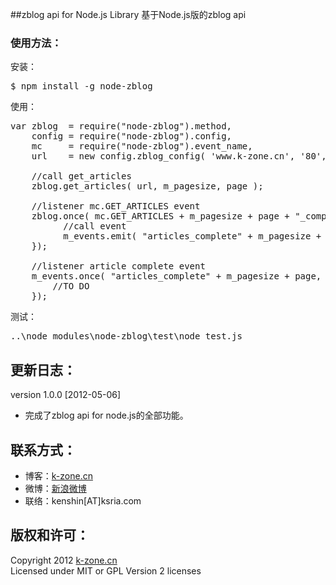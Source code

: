 ##zblog api for Node.js Library
基于Node.js版的zblog api

### 使用方法：  
安装：  
<pre>
$ npm install -g node-zblog
</pre>

使用：  
<pre>
var zblog  = require("node-zblog").method,
    config = require("node-zblog").config,
    mc     = require("node-zblog").event_name,
    url    = new config.zblog_config( 'www.k-zone.cn', '80', '/zblog/api/index.asp', 'null', 'null' ),
    
    //call get_articles
    zblog.get_articles( url, m_pagesize, page );
    
    //listener mc.GET_ARTICLES event
    zblog.once( mc.GET_ARTICLES + m_pagesize + page + "_complete", function( result ) {
    	  //call event
    	  m_events.emit( "articles_complete" + m_pagesize + page, result );
    });
    
	//listener article complete event
	m_events.once( "articles_complete" + m_pagesize + page, function( result ) {
		//TO DO
	});
</pre>

测试：  
<pre>
..\node_modules\node-zblog\test\node test.js
</pre>

## 更新日志：
version 1.0.0 [2012-05-06]
* 完成了zblog api for node.js的全部功能。

## 联系方式：
* 博客：[k-zone.cn](http://www.k-zone.cn/zblog)
* 微博：[新浪微博](http://weibo.com/23784148)
* 联络：kenshin[AT]ksria.com

## 版权和许可：
Copyright 2012 [k-zone.cn](http://www.k-zone.cn/zblog)  
Licensed under MIT or GPL Version 2 licenses
